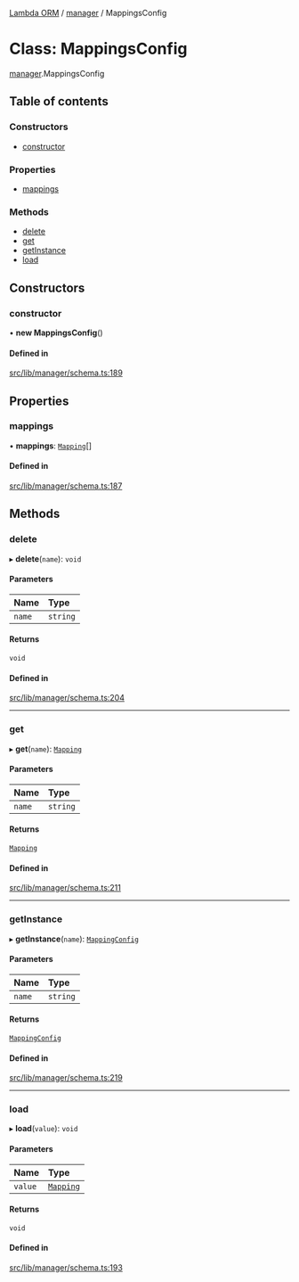 [Lambda ORM](../README.md) / [manager](../modules/manager.md) / MappingsConfig

# Class: MappingsConfig

[manager](../modules/manager.md).MappingsConfig

## Table of contents

### Constructors

- [constructor](manager.MappingsConfig.md#constructor)

### Properties

- [mappings](manager.MappingsConfig.md#mappings)

### Methods

- [delete](manager.MappingsConfig.md#delete)
- [get](manager.MappingsConfig.md#get)
- [getInstance](manager.MappingsConfig.md#getinstance)
- [load](manager.MappingsConfig.md#load)

## Constructors

### constructor

• **new MappingsConfig**()

#### Defined in

[src/lib/manager/schema.ts:189](https://github.com/FlavioLionelRita/lambda-orm/blob/8e54723/src/lib/manager/schema.ts#L189)

## Properties

### mappings

• **mappings**: [`Mapping`](../interfaces/model.Mapping.md)[]

#### Defined in

[src/lib/manager/schema.ts:187](https://github.com/FlavioLionelRita/lambda-orm/blob/8e54723/src/lib/manager/schema.ts#L187)

## Methods

### delete

▸ **delete**(`name`): `void`

#### Parameters

| Name | Type |
| :------ | :------ |
| `name` | `string` |

#### Returns

`void`

#### Defined in

[src/lib/manager/schema.ts:204](https://github.com/FlavioLionelRita/lambda-orm/blob/8e54723/src/lib/manager/schema.ts#L204)

___

### get

▸ **get**(`name`): [`Mapping`](../interfaces/model.Mapping.md)

#### Parameters

| Name | Type |
| :------ | :------ |
| `name` | `string` |

#### Returns

[`Mapping`](../interfaces/model.Mapping.md)

#### Defined in

[src/lib/manager/schema.ts:211](https://github.com/FlavioLionelRita/lambda-orm/blob/8e54723/src/lib/manager/schema.ts#L211)

___

### getInstance

▸ **getInstance**(`name`): [`MappingConfig`](manager.MappingConfig.md)

#### Parameters

| Name | Type |
| :------ | :------ |
| `name` | `string` |

#### Returns

[`MappingConfig`](manager.MappingConfig.md)

#### Defined in

[src/lib/manager/schema.ts:219](https://github.com/FlavioLionelRita/lambda-orm/blob/8e54723/src/lib/manager/schema.ts#L219)

___

### load

▸ **load**(`value`): `void`

#### Parameters

| Name | Type |
| :------ | :------ |
| `value` | [`Mapping`](../interfaces/model.Mapping.md) |

#### Returns

`void`

#### Defined in

[src/lib/manager/schema.ts:193](https://github.com/FlavioLionelRita/lambda-orm/blob/8e54723/src/lib/manager/schema.ts#L193)
